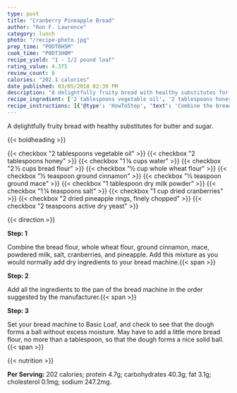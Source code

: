 ```yaml
---
type: post
title: "Cranberry Pineapple Bread"
author: "Ron F. Lawrence"
category: lunch
photo: "/recipe-photo.jpg"
prep_time: "P0DT0H5M"
cook_time: "P0DT3H0M"
recipe_yield: "1 - 1/2 pound loaf"
rating_value: 4.375
review_count: 8
calories: "202.1 calories"
date_published: 03/05/2018 02:39 PM
description: "A delightfully fruity bread with healthy substitutes for butter and sugar."
recipe_ingredient: ['2 tablespoons vegetable oil', '2 tablespoons honey', '1\u2009⅛ cups water', '2\u2009½ cups bread flour', '½ cup whole wheat flour', '½ teaspoon ground cinnamon', '½ teaspoon ground mace', '1 tablespoon dry milk powder', '1\u2009¼ teaspoons salt', '1 cup dried cranberries', '2 dried pineapple rings, finely chopped', '2 teaspoons active dry yeast']
recipe_instructions: [{'@type': 'HowToStep', 'text': 'Combine the bread flour, whole wheat flour, ground cinnamon, mace, powdered milk, salt, cranberries, and pineapple. Add this mixture as you would normally add dry ingredients to your bread machine.\n'}, {'@type': 'HowToStep', 'text': 'Add all the ingredients to the pan of the bread machine in the order suggested by the manufacturer.\n'}, {'@type': 'HowToStep', 'text': 'Set your bread machine to Basic Loaf, and check to see that the dough forms a ball without excess moisture.  May have to add a little more bread flour, no more than a tablespoon, so that the dough forms a nice solid ball.\n'}]
---
```


A delightfully fruity bread with healthy substitutes for butter and sugar. 

{{< boldheading >}}

{{< checkbox "2 tablespoons vegetable oil" >}}
{{< checkbox "2 tablespoons honey" >}}
{{< checkbox "1 ⅛ cups water" >}}
{{< checkbox "2 ½ cups bread flour" >}}
{{< checkbox "½ cup whole wheat flour" >}}
{{< checkbox "½ teaspoon ground cinnamon" >}}
{{< checkbox "½ teaspoon ground mace" >}}
{{< checkbox "1 tablespoon dry milk powder" >}}
{{< checkbox "1 ¼ teaspoons salt" >}}
{{< checkbox "1 cup dried cranberries" >}}
{{< checkbox "2  dried pineapple rings, finely chopped" >}}
{{< checkbox "2 teaspoons active dry yeast" >}}


{{< direction >}}

**Step: 1**

Combine the bread flour, whole wheat flour, ground cinnamon, mace, powdered milk, salt, cranberries, and pineapple. Add this mixture as you would normally add dry ingredients to your bread machine.{{< span >}}

**Step: 2**

Add all the ingredients to the pan of the bread machine in the order suggested by the manufacturer.{{< span >}}

**Step: 3**

Set your bread machine to Basic Loaf, and check to see that the dough forms a ball without excess moisture.  May have to add a little more bread flour, no more than a tablespoon, so that the dough forms a nice solid ball.{{< span >}}

{{< nutrition >}}

**Per Serving:** 202 calories; protein 4.7g; carbohydrates 40.3g; fat 3.1g; cholesterol 0.1mg; sodium 247.2mg.